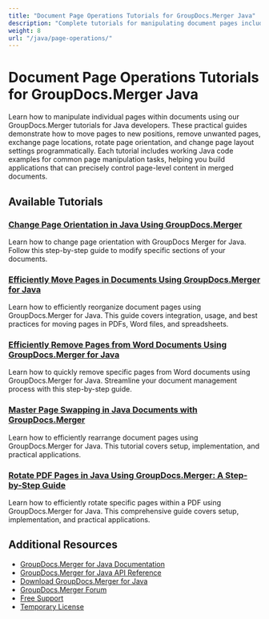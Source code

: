 ```yaml
---
title: "Document Page Operations Tutorials for GroupDocs.Merger Java"
description: "Complete tutorials for manipulating document pages including moving, removing, swapping, rotating, and changing page orientation with GroupDocs.Merger for Java."
weight: 8
url: "/java/page-operations/"
---
```


# Document Page Operations Tutorials for GroupDocs.Merger Java

Learn how to manipulate individual pages within documents using our GroupDocs.Merger tutorials for Java developers. These practical guides demonstrate how to move pages to new positions, remove unwanted pages, exchange page locations, rotate page orientation, and change page layout settings programmatically. Each tutorial includes working Java code examples for common page manipulation tasks, helping you build applications that can precisely control page-level content in merged documents.

## Available Tutorials

### [Change Page Orientation in Java Using GroupDocs.Merger](./change-page-orientation-groupdocs-java/)
Learn how to change page orientation with GroupDocs Merger for Java. Follow this step-by-step guide to modify specific sections of your documents.

### [Efficiently Move Pages in Documents Using GroupDocs.Merger for Java](./efficiently-move-pages-groupdocs-merger-java/)
Learn how to efficiently reorganize document pages using GroupDocs.Merger for Java. This guide covers integration, usage, and best practices for moving pages in PDFs, Word files, and spreadsheets.

### [Efficiently Remove Pages from Word Documents Using GroupDocs.Merger for Java](./remove-pages-groupdocs-merger-java-word-documents/)
Learn how to quickly remove specific pages from Word documents using GroupDocs.Merger for Java. Streamline your document management process with this step-by-step guide.

### [Master Page Swapping in Java Documents with GroupDocs.Merger](./efficient-page-swapping-groupdocs-merger-java/)
Learn how to efficiently rearrange document pages using GroupDocs.Merger for Java. This tutorial covers setup, implementation, and practical applications.

### [Rotate PDF Pages in Java Using GroupDocs.Merger&#58; A Step-by-Step Guide](./rotate-pdf-pages-java-groupdocs-merger/)
Learn how to efficiently rotate specific pages within a PDF using GroupDocs.Merger for Java. This comprehensive guide covers setup, implementation, and practical applications.

## Additional Resources

- [GroupDocs.Merger for Java Documentation](https://docs.groupdocs.com/merger/java/)
- [GroupDocs.Merger for Java API Reference](https://reference.groupdocs.com/merger/java/)
- [Download GroupDocs.Merger for Java](https://releases.groupdocs.com/merger/java/)
- [GroupDocs.Merger Forum](https://forum.groupdocs.com/c/merger)
- [Free Support](https://forum.groupdocs.com/)
- [Temporary License](https://purchase.groupdocs.com/temporary-license/)
